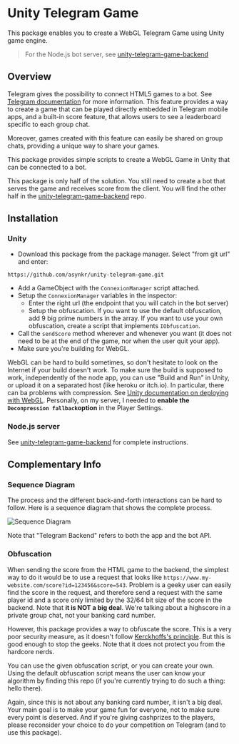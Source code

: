 # Unity Telegram Game
 
 This package enables you to create a WebGL Telegram Game using Unity game engine.
 
 > For the Node.js bot server, see [unity-telegram-game-backend](https://github.com/asynkr/unity-telegram-game-backend)

## Overview

 Telegram gives the possibility to connect HTML5 games to a bot. See [Telegram documentation](https://core.telegram.org/bots/games) for more information.
 This feature provides a way to create a game that can be played directly embedded in Telegram mobile apps, and a built-in score feature, that allows users to see a leaderboard specific to each group chat.

 Moreover, games created with this feature can easily be shared on group chats, providing a unique way to share your games.

This package provides simple scripts to create a WebGL Game in Unity that can be connected to a bot.

This package is only half of the solution. You still need to create a bot that serves the game and receives score from the client. You will find the other half in the [unity-telegram-game-backend](https://github.com/asynkr/unity-telegram-game-backend) repo.

## Installation

### Unity

* Download this package from the package manager. Select "from git url" and enter:
``` 
https://github.com/asynkr/unity-telegram-game.git
```
* Add a GameObject with the `ConnexionManager` script attached.
* Setup the `ConnexionManager` variables in the inspector:
  * Enter the right url (the endpoint that you will catch in the bot server)
  * Setup the obfuscation. If you want to use the default obfuscation, add 9 big prime numbers in the array. If you want to use your own obfuscation, create a script that implements `IObfuscation`.
* Call the `sendScore` method wherever and whenever you want (it does not need to be at the end of the game, nor when the user quit your app).
* Make sure you're building for WebGL.

WebGL can be hard to build sometimes, so don't hesitate to look on the Internet if your build doesn't work. To make sure the build is supposed to work, independently of the node app, you can use "Build and Run" in Unity, or upload it on a separated host (like heroku or itch.io). In particular, there can ba problems with compression. See [Unity documentation on deploying with WebGL](https://docs.unity3d.com/Manual/webgl-deploying.html). Personally, on my server, I needed to **enable the `Deconpression fallback`option** in the Player Settings.

### Node.js server

See [unity-telegram-game-backend](https://github.com/asynkr/unity-telegram-game-backend) for complete instructions.

## Complementary Info

### Sequence Diagram

The process and the different back-and-forth interactions can be hard to follow. Here is a sequence diagram that shows the complete process.

![Sequence Diagram](http://www.plantuml.com/plantuml/proxy?src=https://raw.githubusercontent.com/asynkr/unity-telegram-game/main/sequence.puml)

Note that "Telegram Backend" refers to both the app and the bot API.

### Obfuscation

When sending the score from the HTML game to the backend, the simplest way to do it would be to use a request that looks like `https://www.my-website.com/score?id=123456&score=543`.
Problem is a geeky user can easily find the score in the request, and therefore send a request with the same player id and a score only limited by the 32/64 bit size of the score in the backend.
Note that **it is NOT a big deal**. We're talking about a highscore in a private group chat, not your banking card number.

However, this package provides a way to obfuscate the score.
This is a very poor security measure, as it doesn't follow [Kerckhoffs's principle](https://en.wikipedia.org/wiki/Kerckhoffs%27s_principle). But this is good enough to stop the geeks. Note that it does not protect you from the hardcore nerds.

You can use the given obfuscation script, or you can create your own.
Using the default obfuscation script means the user can know your algorithm by finding this repo (if you're currently trying to do such a thing: hello there).

Again, since this is not about any banking card number, it isn't a big deal. Your main goal is to make your game fun for everyone, not to make sure every point is deserved.
And if you're giving cashprizes to the players, please reconsider your choice to do your competition on Telegram (and to use this package).
